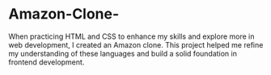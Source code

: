 # Amazon-Clone-
When practicing HTML and CSS to enhance my skills and explore more in web development, I created an Amazon clone. This project helped me refine my understanding of these languages and build a solid foundation in frontend development.
